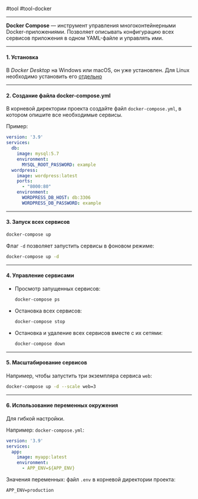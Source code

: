 #tool #tool-docker

---
**Docker Compose** — инструмент управления многоконтейнерными Docker-приложениями. 
Позволяет описывать конфигурацию всех сервисов приложения в одном YAML-файле и управлять ими.

---
#### 1. **Установка**
В *Docker Desktop* на Windows или macOS, он уже установлен. 
Для Linux необходимо установить его [отдельно](examples/Docker/Docker%20compose,%20Linux.md)

---
#### 2. **Создание файла docker-compose.yml**
В корневой директории проекта создайте файл `docker-compose.yml`, в котором опишите все необходимые сервисы. 

Пример:
```yaml
version: '3.9'
services:
  db:
    image: mysql:5.7
    environment:
      MYSQL_ROOT_PASSWORD: example
  wordpress:
    image: wordpress:latest
    ports:
      - "8000:80"
    environment:
      WORDPRESS_DB_HOST: db:3306
      WORDPRESS_DB_PASSWORD: example
```

---
#### 3. **Запуск всех сервисов**
```bash
docker-compose up
```
Флаг `-d` позволяет запустить сервисы в фоновом режиме:
```bash
docker-compose up -d
```

---
#### 4. **Управление сервисами**
- Просмотр запущенных сервисов:
    ```bash
    docker-compose ps
    ```
- Остановка всех сервисов:
    ```bash
    docker-compose stop
    ```
- Остановка и удаление всех сервисов вместе с их сетями:
    ```bash
    docker-compose down
    ```  

---
#### 5. **Масштабирование сервисов**
Например, чтобы запустить три экземпляра сервиса `web`:
```bash
docker-compose up -d --scale web=3
```

---
#### 6. **Использование переменных окружения**
Для гибкой настройки. 

Например:
`docker-compose.yml`:
```yaml
version: '3.9'
services:
  app:
    image: myapp:latest
    environment:
      - APP_ENV=${APP_ENV}
```

Значения переменных:
файл `.env` в корневой директории проекта:
```
APP_ENV=production
```
